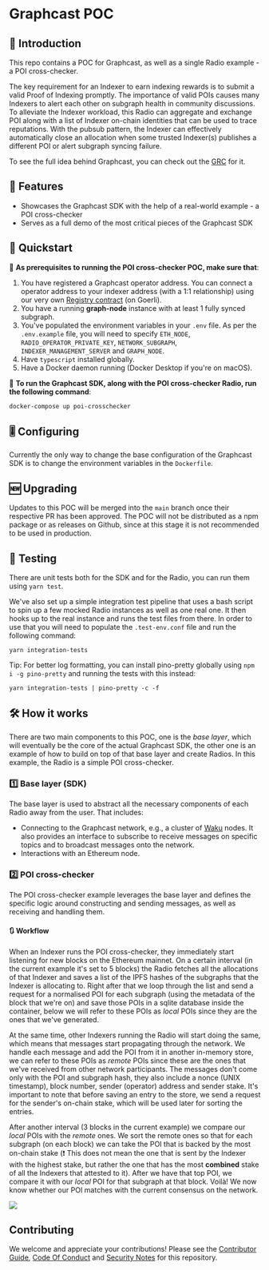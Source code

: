 # Graphcast POC

## 📯 Introduction

This repo contains a POC for Graphcast, as well as a single Radio example - a POI cross-checker.

The key requirement for an Indexer to earn indexing rewards is to submit a valid Proof of Indexing promptly. The importance of valid POIs causes many Indexers to alert each other on subgraph health in community discussions. To alleviate the Indexer workload, this Radio can aggregate and exchange POI along with a list of Indexer on-chain identities that can be used to trace reputations. With the pubsub pattern, the Indexer can effectively automatically close an allocation when some trusted Indexer(s) publishes a different POI or alert subgraph syncing failure.

To see the full idea behind Graphcast, you can check out the [GRC](https://forum.thegraph.com/t/grc-001-graphcast-a-gossip-network-for-indexers/3544/8) for it.

## 📝 Features

- Showcases the Graphcast SDK with the help of a real-world example - a POI cross-checker
- Serves as a full demo of the most critical pieces of the Graphcast SDK

## 🏃 Quickstart

📝 **As prerequisites to running the POI cross-checker POC, make sure that**:

1. You have registered a Graphcast operator address. You can connect a operator address to your indexer address (with a 1:1 relationship) using our very own [Registry contract](https://goerli.etherscan.io/address/0x1e408c2cf66fd3afcea0f49dc44c9f4db5575e79) (on Goerli).
1. You have a running **graph-node** instance with at least 1 fully synced subgraph.
1. You've populated the environment variables in your `.env` file. As per the `.env.example` file, you will need to specify `ETH_NODE`, `RADIO_OPERATOR_PRIVATE_KEY`, `NETWORK_SUBGRAPH`, `INDEXER_MANAGEMENT_SERVER` and `GRAPH_NODE`.
1. Have `typescript` installed globally.
1. Have a Docker daemon running (Docker Desktop if you're on macOS).

🚀 **To run the Graphcast SDK, along with the POI cross-checker Radio, run the following command**:

```
docker-compose up poi-crosschecker
```

## 🎚️ Configuring

Currently the only way to change the base configuration of the Graphcast SDK is to change the environment variables in the `Dockerfile`.

## 🆕 Upgrading

Updates to this POC will be merged into the `main` branch once their respective PR has been approved. The POC will not be distributed as a npm package or as releases on Github, since at this stage it is not recommended to be used in production.

## 🧪 Testing

There are unit tests both for the SDK and for the Radio, you can run them using `yarn test`.

We've also set up a simple integration test pipeline that uses a bash script to spin up a few mocked Radio instances as well as one real one. It then hooks up to the real instance and runs the test files from there. In order to use that you will need to populate the `.test-env.conf` file and run the following command:

```
yarn integration-tests
```

Tip: For better log formatting, you can install pino-pretty globally using `npm i -g pino-pretty` and running the tests with this instead:

```
yarn integration-tests | pino-pretty -c -f
```

## 🛠️ How it works

There are two main components to this POC, one is the _base layer_, which will eventually be the core of the actual Graphcast SDK, the other one is an example of how to build on top of that base layer and create Radios. In this example, the Radio is a simple POI cross-checker.

### 1️⃣ Base layer (SDK)

The base layer is used to abstract all the necessary components of each Radio away from the user. That includes:

- Connecting to the Graphcast network, e.g., a cluster of [Waku](https://waku.org/) nodes. It also provides an interface to subscribe to receive messages on specific topics and to broadcast messages onto the network.
- Interactions with an Ethereum node.

### 2️⃣ POI cross-checker

The POI cross-checker example leverages the base layer and defines the specific logic around constructing and sending messages, as well as receiving and handling them.

#### 🔃 Workflow

When an Indexer runs the POI cross-checker, they immediately start listening for new blocks on the Ethereum mainnet. On a certain interval (in the current example it's set to 5 blocks) the Radio fetches all the allocations of that Indexer and saves a list of the IPFS hashes of the subgraphs that the Indexer is allocating to. Right after that we loop through the list and send a request for a normalised POI for each subgraph (using the metadata of the block that we're on) and save those POIs in a sqlite database inside the container, below we will refer to these POIs as _local_ POIs since they are the ones that we've generated.

At the same time, other Indexers running the Radio will start doing the same, which means that messages start propagating through the network. We handle each message and add the POI from it in another in-memory store, we can refer to these POIs as _remote_ POIs since these are the ones that we've received from other network participants. The messages don't come only with the POI and subgraph hash, they also include a nonce (UNIX timestamp), block number, sender (operator) address and sender stake. It's important to note that before saving an entry to the store, we send a request for the sender's on-chain stake, which will be used later for sorting the entries.

After another interval (3 blocks in the current example) we compare our _local_ POIs with the _remote_ ones. We sort the remote ones so that for each subgraph (on each block) we can take the POI that is backed by the most on-chain stake (❗ This does not mean the one that is sent by the Indexer with the highest stake, but rather the one that has the most **combined** stake of all the Indexers that attested to it). After we have that top POI, we compare it with our _local_ POI for that subgraph at that block. Voilà! We now know whether our POI matches with the current consensus on the network.

[![](https://mermaid.ink/img/pako:eNptz8EKwjAMBuBXKTkpbC-wg7A5j17cbtZDaUJXtrajawXZ9u5WhyBoTsnPR0hmkA4JClBejB1ra25ZqvJ6HDTZcGN5flguJEnfCdmZpkkomhZW7c4O40D7f74anOxZ67VS5H9s9TYN2e99JWRgyBuhMR0zvySH0JEhDkVqUfieA7drcnFEEeiEOjgPRfCRMhAxuOZh5WfeTK1F-sts4foEUQJOKQ)](https://mermaid.live/edit#pako:eNptz8EKwjAMBuBXKTkpbC-wg7A5j17cbtZDaUJXtrajawXZ9u5WhyBoTsnPR0hmkA4JClBejB1ra25ZqvJ6HDTZcGN5flguJEnfCdmZpkkomhZW7c4O40D7f74anOxZ67VS5H9s9TYN2e99JWRgyBuhMR0zvySH0JEhDkVqUfieA7drcnFEEeiEOjgPRfCRMhAxuOZh5WfeTK1F-sts4foEUQJOKQ)

## Contributing

We welcome and appreciate your contributions! Please see the [Contributor Guide](/CONTRIBUTING.md), [Code Of Conduct](/CODE_OF_CONDUCT.md) and [Security Notes](/SECURITY.md) for this repository.

